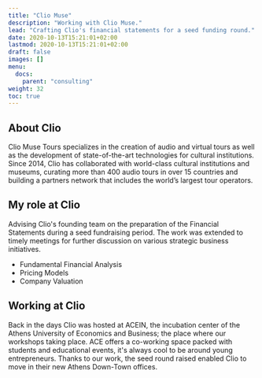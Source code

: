 ```yaml
---
title: "Clio Muse"
description: "Working with Clio Muse."
lead: "Crafting Clio's financial statements for a seed funding round."
date: 2020-10-13T15:21:01+02:00
lastmod: 2020-10-13T15:21:01+02:00
draft: false
images: []
menu:
  docs:
    parent: "consulting"
weight: 32
toc: true
---
```


## About Clio

Clio Muse Tours specializes in the creation of audio and virtual tours as well as the development of state-of-the-art technologies for cultural institutions. Since 2014, Clio has collaborated with world-class cultural institutions and museums, curating more than 400 audio tours in over 15 countries and building a partners network that includes the world’s largest tour operators.

## My role at Clio

Advising Clio's founding team on the preparation of the Financial Statements during a seed fundraising period. The work was extended to timely meetings for further discussion on various strategic business initiatives.

* Fundamental Financial Analysis
* Pricing Models
* Company Valuation

## Working at Clio

Back in the days Clio was hosted at ACEIN, the incubation center of the Athens University of Economics and Business; the place where our workshops taking place. ACE offers a co-working space packed with students and educational events, it's always cool to be around young entrepreneurs. Thanks to our work, the seed round raised enabled Clio to move in their new Athens Down-Town offices.
